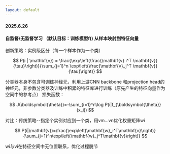 ```yaml
---
layout: default
---
```



#### 2025.6.26

#### 自监督/无监督学习 （默认目标：训练模型f() 从样本映射到特征向量

创新策略：实例级区分（每一个样本作为一个类）

$$
P(i | \mathbf{v}) = \frac{\exp\left(\frac{\mathbf{v} i^T \mathbf{v}}{\tau}\right)}{\sum_{j=1}^n \exp\left(\frac{\mathbf{v}_j^T \mathbf{v}}{\tau}\right)}
$$

分类器本身不包含可训练神经元，利用上游CNN backbone 和projection head的神经元，非参数分类器及训练中积累的特征库进行训练（原先产生的特征向量作为空间中的参考点）
损失函数：

$$
J(\boldsymbol{\theta})=-\sum_{i=1}^n\log P(i|f_{\boldsymbol{\theta}}(x_i))
$$

对比：传统策略--指定个实例对应到一个类，用vm...vn优化权重矩阵wi

$$
P(i|\mathbf{v})=\frac{\exp\left(\mathbf{w}_i^T\mathbf{v}\right)}{\sum_{j=1}^n\exp\left(\mathbf{w}_j^T\mathbf{v}\right)}
$$

wi与vi在特征空间中无位置联系，优化过程脱节
